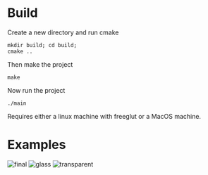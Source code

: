 # Build

Create a new directory and run cmake

	mkdir build; cd build;
	cmake ..

Then make the project

	make

Now run the project

	./main
	
Requires either a linux machine with freeglut or a MacOS machine.

# Examples

![final](https://user-images.githubusercontent.com/12654833/40956011-f25e741a-68e1-11e8-9ae4-47d1c9977850.png)
![glass](https://user-images.githubusercontent.com/12654833/40956012-f3f372ee-68e1-11e8-82c4-930d99cf1030.png)
![transparent](https://user-images.githubusercontent.com/12654833/40956098-7e345432-68e2-11e8-8711-5d8bee0046d7.png)
